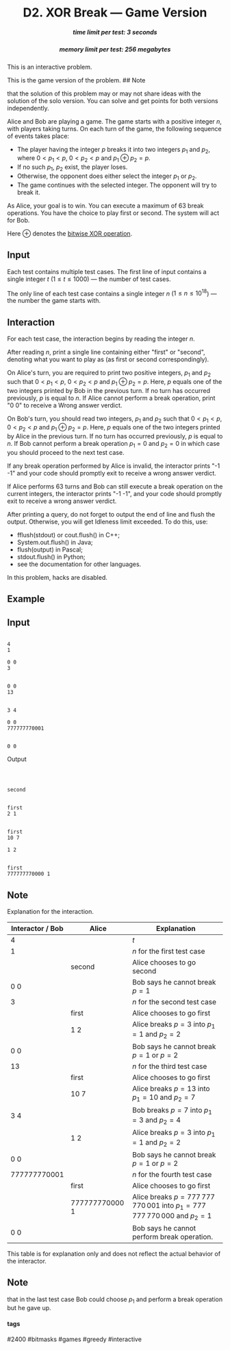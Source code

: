 <h1 style='text-align: center;'> D2. XOR Break — Game Version</h1>

<h5 style='text-align: center;'>time limit per test: 3 seconds</h5>
<h5 style='text-align: center;'>memory limit per test: 256 megabytes</h5>

This is an interactive problem.

This is the game version of the problem. ## Note

 that the solution of this problem may or may not share ideas with the solution of the solo version. You can solve and get points for both versions independently.

Alice and Bob are playing a game. The game starts with a positive integer $n$, with players taking turns. On each turn of the game, the following sequence of events takes place:

* The player having the integer $p$ breaks it into two integers $p_{1}$ and $p_{2}$, where $0 \lt p_{1} \lt p$, $0 \lt p_{2} \lt p$ and $p_{1} \oplus p_{2} = p$.
* If no such $p_{1}$, $p_{2}$ exist, the player loses.
* Otherwise, the opponent does either select the integer $p_{1}$ or $p_{2}$.
* The game continues with the selected integer. The opponent will try to break it.

As Alice, your goal is to win. You can execute a maximum of $63$ break operations. You have the choice to play first or second. The system will act for Bob.

Here $\oplus$ denotes the [bitwise XOR operation](https://en.wikipedia.org/wiki/Bitwise_operation#XOR).

## Input

Each test contains multiple test cases. The first line of input contains a single integer $t$ ($1 \leq t \leq 1000$) — the number of test cases.

The only line of each test case contains a single integer $n$ ($1 \leq n \leq 10^{18}$) — the number the game starts with.

## Interaction

For each test case, the interaction begins by reading the integer $n$.

After reading $n$, print a single line containing either "first" or "second", denoting what you want to play as (as first or second correspondingly).

On Alice's turn, you are required to print two positive integers, $p_{1}$ and $p_{2}$ such that $0 \lt p_{1} \lt p$, $0 \lt p_{2} \lt p$ and $p_{1} \oplus p_{2} = p$. Here, $p$ equals one of the two integers printed by Bob in the previous turn. If no turn has occurred previously, $p$ is equal to $n$. If Alice cannot perform a break operation, print "0 0" to receive a Wrong answer verdict.

On Bob's turn, you should read two integers, $p_{1}$ and $p_{2}$ such that $0 \lt p_{1} \lt p$, $0 \lt p_{2} \lt p$ and $p_{1} \oplus p_{2} = p$. Here, $p$ equals one of the two integers printed by Alice in the previous turn. If no turn has occurred previously, $p$ is equal to $n$. If Bob cannot perform a break operation $p_{1} = 0$ and $p_2 = 0$ in which case you should proceed to the next test case.

If any break operation performed by Alice is invalid, the interactor prints "-1 -1" and your code should promptly exit to receive a wrong answer verdict.

If Alice performs $63$ turns and Bob can still execute a break operation on the current integers, the interactor prints "-1 -1", and your code should promptly exit to receive a wrong answer verdict.

After printing a query, do not forget to output the end of line and flush the output. Otherwise, you will get Idleness limit exceeded. To do this, use: 

* fflush(stdout) or cout.flush() in C++;
* System.out.flush() in Java;
* flush(output) in Pascal;
* stdout.flush() in Python;
* see the documentation for other languages.

In this problem, hacks are disabled.

## Example

## Input


```

4
1

0 0
3


0 0
13


3 4

0 0
777777770001


0 0
```
Output
```



second


first
2 1


first
10 7

1 2


first
777777770000 1
```
## Note

Explanation for the interaction.



| Interactor / Bob | Alice | Explanation |
| --- | --- | --- |
| 4 |  | $t$ |
| 1 |  | $n$ for the first test case |
|  | second | Alice chooses to go second |
| 0 0 |  | Bob says he cannot break $p = 1$ |
| 3 |  | $n$ for the second test case |
|  | first | Alice chooses to go first |
|  | 1 2 | Alice breaks $p = 3$ into $p_1 = 1$ and $p_2 = 2$ |
| 0 0 |  | Bob says he cannot break $p = 1$ or $p = 2$ |
| 13 |  | $n$ for the third test case |
|  | first | Alice chooses to go first |
|  | 10 7 | Alice breaks $p = 13$ into $p_1 = 10$ and $p_2 = 7$ |
| 3 4 |  | Bob breaks $p = 7$ into $p_1 = 3$ and $p_2 = 4$ |
|  | 1 2 | Alice breaks $p = 3$ into $p_1 = 1$ and $p_2 = 2$ |
| 0 0 |  | Bob says he cannot break $p = 1$ or $p = 2$ |
| 777777770001 |  | $n$ for the fourth test case |
|  | first | Alice chooses to go first |
|  | 777777770000 1 | Alice breaks $p = 777\,777\,770\,001$ into $p_1 = 777\,777\,770\,000$ and $p_2 = 1$ |
| 0 0 |  | Bob says he cannot perform break operation. |



This table is for explanation only and does not reflect the actual behavior of the interactor. 

## Note

 that in the last test case Bob could choose $p_1$ and perform a break operation but he gave up.



#### tags 

#2400 #bitmasks #games #greedy #interactive 